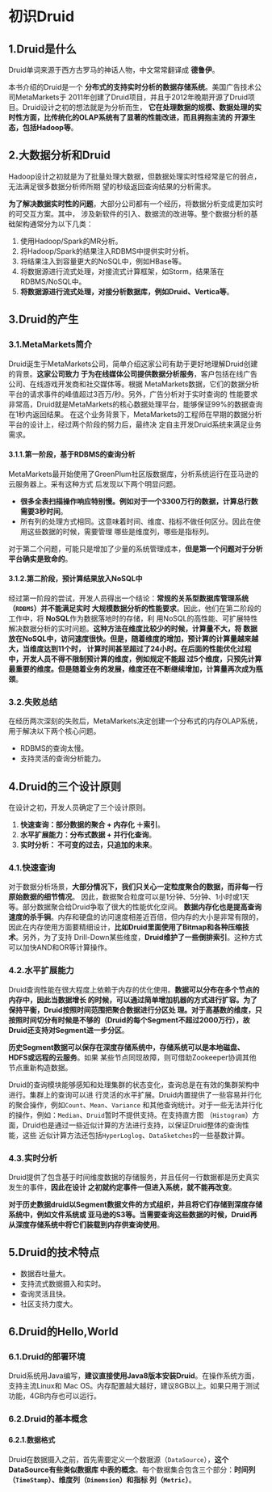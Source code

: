 初识Druid
================================================================================
## 1.Druid是什么
Druid单词来源于西方古罗马的神话人物，中文常常翻译成 **德鲁伊**。

本书介绍的Druid是一个 **分布式的支持实时分析的数据存储系统**。美国广告技术公司MetaMarkets于
2011年创建了Druid项目，并且于2012年晚期开源了Druid项目。Druid设计之初的想法就是为分析而生，
**它在处理数据的规模、数据处理的实时性方面，比传统化的OLAP系统有了显著的性能改进，而且拥抱主流的
开源生态，包括Hadoop等**。

## 2.大数据分析和Druid
Hadoop设计之初就是为了批量处理大数据，但数据处理实时性经常是它的弱点，无法满足很多数据分析师所期
望的秒级返回查询结果的分析需求。

**为了解决数据实时性的问题**，大部分公司都有一个经历，将数据分析变成更加实时的可交互方案。其中，
涉及新软件的引入、数据流的改进等。整个数据分析的基础架构通常分为以下几类：
1. 使用Hadoop/Spark的MR分析。
2. 将Hadoop/Spark的结果注入RDBMS中提供实时分析。
3. 将结果注入到容量更大的NoSQL中，例如HBase等。
4. 将数据源进行流式处理，对接流式计算框架，如Storm，结果落在RDBMS/NoSQL中。
5. **将数据源进行流式处理，对接分析数据库，例如Druid、Vertica等**。

## 3.Druid的产生

### 3.1.MetaMarkets简介
Druid诞生于MetaMarkets公司，简单介绍这家公司有助于更好地理解Druid创建的背景。**这家公司致力
于为在线媒体公司提供数据分析服务**，客户包括在线广告公司、在线游戏开发商和社交媒体等。根据
MetaMarkets数据，它们的数据分析平台的请求事件的峰值超过3百万/秒。另外，广告分析对于实时查询的
性能要求非常高，Druid就是MetaMarkets的核心数据处理平台，能够保证99%的数据查询在1秒内返回结果。
在这个业务背景下，MetaMarkets的工程师在早期的数据分析平台的设计上，经过两个阶段的努力后，最终决
定自主开发Druid系统来满足业务需求。

#### 3.1.1.第一阶段，基于RDBMS的查询分析 
MetaMarkets最开始使用了GreenPlum社区版数据库，分析系统运行在亚马逊的云服务器上。采有这种方式
后发现以下两个明显问题。
+ **很多全表扫描操作响应特别慢。例如对于一个3300万行的数据，计算总行数需要3秒时间**。
+ 所有列的处理方式相同。这意味着时间、维度、指标不做任何区分。因此在使用这些数据的时候，需要管理
哪些是维度列，哪些是指标列。

对于第二个问题，可能只是增加了少量的系统管理成本，**但是第一个问题对于分析平台确实是致命的**。

#### 3.1.2.第二阶段，预计算结果放入NoSQL中
经过第一阶段的尝试，开发人员得出一个结论：**常规的关系型数据库管理系统（`RDBMS`）并不能满足实时
大规模数据分析的性能要求**。因此，他们在第二阶段的工作中，将 **NoSQL**作为数据落地时的存储，利
用NoSQL的高性能、可扩展特性解决数据分析的实时问题。**这种方法在维度比较少的时候，计算量不大，将
数据放在NoSQL中，访问速度很快。但是，随着维度的增加，预计算的计算量越来越大，当维度达到11个时，
计算时间甚至超过了24小时。在后面的性能优化过程中，开发人员不得不限制预计算的维度，例如规定不能超
过5个维度，只预先计算最重要的维度。但是随着业务的发展，维度还在不断继续增加，计算量再次成为瓶颈**。

### 3.2.失败总结
在经历两次深刻的失败后，MetaMarkets决定创建一个分布式的内存OLAP系统，用于解决以下两个核心问题。
+ RDBMS的查询太慢。
+ 支持灵活的查询分析能力。

## 4.Druid的三个设计原则
在设计之初，开发人员确定了三个设计原则。
1. **快速查询：部分数据的聚合 + 内存化 ＋索引**。
2. **水平扩展能力：分布式数据 + 并行化查询**。
3. **实时分析： 不可变的过去，只追加的未来**。

### 4.1.快速查询
对于数据分析场景，**大部分情况下，我们只关心一定粒度聚合的数据，而非每一行原始数据的细节情况**。
因此，数据聚合粒度可以是1分钟、5分钟、1小时或1天等。部分数据聚合给Druid争取了很大的性能优化空间。
**数据内存化也是提高查询速度的杀手锏**。内存和硬盘的访问速度相差近百倍，但内存的大小是非常有限的，
因此在内存使用方面要精细设计，**比如Druid里面使用了Bitmap和各种压缩技术**。另外，为了支持
Drill-Down某些维度，**Druid维护了一些倒排索引**。这种方式可以加快AND和OR等计算操作。

### 4.2.水平扩展能力
Druid查询性能在很大程度上依赖于内存的优化使用。**数据可以分布在多个节点的内存中，因此当数据增长
的时候，可以通过简单增加机器的方式进行扩容。为了保持平衡，Druid按照时间范围把聚合数据进行分区处
理。对于高基数的维度，只按照时间切分有时候是不够的（Druid的每个Segment不超过2000万行），故
Druid还支持对Segment进一步分区**。

**历史Segment数据可以保存在深度存储系统中，存储系统可以是本地磁盘、HDFS或远程的云服务**。如果
某些节点同现故障，则可借助Zookeeper协调其他节点重新构造数据。

Druid的查询模块能够感知和处理集群的状态变化，查询总是在有效的集群架构中进行。集群上的查询可以进
行灵活的水平扩展。Druid内置提供了一些容易并行化的聚合操作，例如`Count`、`Mean`、`Variance`
和其他查询统计。对于一些无法并行化的操作，例如：`Median`、`Druid`暂时不提供支持。在支持直方图
（`Histogram`）方面，Druid也是通过一些近似计算的方法进行支持，以保证Druid整体的查询性能，这些
近似计算方法还包括`HyperLoglog`、`DataSketches`的一些基数计算。

### 4.3.实时分析
Druid提供了包含基于时间维度数据的存储服务，并且任何一行数据都是历史真实发生的事件，**因此在设计
之初就约定事件一但进入系统，就不能再改变**。

**对于历史数据druid以Segment数据文件的方式组织，并且将它们存储到深度存储系统中，例如文件系统或
亚马逊的S3等。当需要查询这些数据的时候，Druid再从深度存储系统中将它们装载到内存供查询使用**。

## 5.Druid的技术特点
+ 数据吞吐量大。
+ 支持流式数据摄入和实时。
+ 查询灵活且快。
+ 社区支持力度大。

## 6.Druid的Hello,World

### 6.1.Druid的部署环境
Druid系统用Java编写，**建议直接使用Java8版本安装Druid**。在操作系统方面，支持主流Linux和
Mac OS。内存配置越大越好，建议8GB以上。如果只用于测试功能，4GB内存也可以运行。

### 6.2.Druid的基本概念

#### 6.2.1.数据格式
Druid在数据摄入之前，首先需要定义一个数据源（`DataSource`），**这个DataSource有些类似数据库
中表的概念**。每个数据集合包含三个部分：**时间列（`TimeStamp`）、维度列（`Dimemsion`）和指标
列（`Metric`）**。









